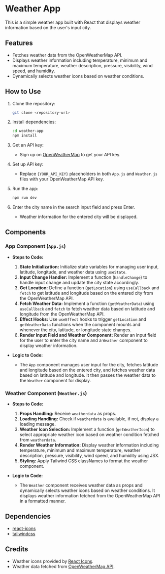 
# Weather App

This is a simple weather app built with React that displays weather information based on the user's input city.

## Features

- Fetches weather data from the OpenWeatherMap API.
- Displays weather information including temperature, minimum and maximum temperature, weather description, pressure, visibility, wind speed, and humidity.
- Dynamically selects weather icons based on weather conditions.

## How to Use

1. Clone the repository:
   ```bash
   git clone <repository-url>
   ```

2. Install dependencies:
   ```bash
   cd weather-app
   npm install
   ```

3. Get an API key:
   - Sign up on [OpenWeatherMap](https://openweathermap.org/) to get your API key.

4. Set up API key:
   - Replace `{YOUR_API_KEY}` placeholders in both `App.js` and `Weather.js` files with your OpenWeatherMap API key.

5. Run the app:
   ```bash
   npm run dev
   ```

6. Enter the city name in the search input field and press Enter.
   - Weather information for the entered city will be displayed.

## Components

### App Component (`App.js`)

- **Steps to Code:**
  1. **State Initialization:** Initialize state variables for managing user input, latitude, longitude, and weather data using `useState`.
  2. **Input Change Handler:** Implement a function (`handleChange`) to handle input change and update the city state accordingly.
  3. **Get Location:** Define a function (`getLocation`) using `useCallback` and `fetch` to get latitude and longitude based on the entered city from the OpenWeatherMap API.
  4. **Fetch Weather Data:** Implement a function (`getWeatherData`) using `useCallback` and `fetch` to fetch weather data based on latitude and longitude from the OpenWeatherMap API.
  5. **Effect Hooks:** Use `useEffect` hooks to trigger `getLocation` and `getWeatherData` functions when the component mounts and whenever the city, latitude, or longitude state changes.
  6. **Render Input Field and Weather Component:** Render an input field for the user to enter the city name and a `Weather` component to display weather information.

- **Logic to Code:**
  - The `App` component manages user input for the city, fetches latitude and longitude based on the entered city, and fetches weather data based on latitude and longitude. It then passes the weather data to the `Weather` component for display.

### Weather Component (`Weather.js`)

- **Steps to Code:**
  1. **Props Handling:** Receive `weatherdata` as props.
  2. **Loading Handling:** Check if `weatherdata` is available, if not, display a loading message.
  3. **Weather Icon Selection:** Implement a function (`getWeatherIcon`) to select appropriate weather icon based on weather condition fetched from `weatherdata`.
  4. **Render Weather Information:** Display weather information including temperature, minimum and maximum temperature, weather description, pressure, visibility, wind speed, and humidity using JSX.
  5. **Styling:** Apply Tailwind CSS classNames to format the weather component.

- **Logic to Code:**
  - The `Weather` component receives weather data as props and dynamically selects weather icons based on weather conditions. It displays weather information fetched from the OpenWeatherMap API in a formatted manner.

## Dependencies

- [react-icons](https://react-icons.github.io/react-icons/)
- [tailwindcss](https://tailwindcss.com/)

## Credits

- Weather icons provided by [React Icons](https://react-icons.github.io/react-icons/).
- Weather data fetched from [OpenWeatherMap API](https://openweathermap.org/).


